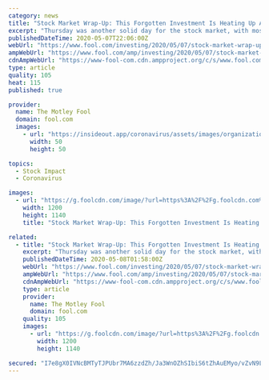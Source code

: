 ```yaml
---
category: news
title: "Stock Market Wrap-Up: This Forgotten Investment Is Heating Up Again"
excerpt: "Thursday was another solid day for the stock market, with most major market benchmarks posting decent gains. A host of earnings reports from some up-and-coming stars in the technology sector helped to bolster investor sentiment."
publishedDateTime: 2020-05-07T22:06:00Z
webUrl: "https://www.fool.com/investing/2020/05/07/stock-market-wrap-up-this-forgotten-investment-is.aspx"
ampWebUrl: "https://www.fool.com/amp/investing/2020/05/07/stock-market-wrap-up-this-forgotten-investment-is.aspx"
cdnAmpWebUrl: "https://www-fool-com.cdn.ampproject.org/c/s/www.fool.com/amp/investing/2020/05/07/stock-market-wrap-up-this-forgotten-investment-is.aspx"
type: article
quality: 105
heat: 115
published: true

provider:
  name: The Motley Fool
  domain: fool.com
  images:
    - url: "https://insideout.app/coronavirus/assets/images/organizations/fool.com-50x50.jpg"
      width: 50
      height: 50

topics:
  - Stock Impact
  - Coronavirus

images:
  - url: "https://g.foolcdn.com/image/?url=https%3A%2F%2Fg.foolcdn.com%2Feditorial%2Fimages%2F572709%2Fwall-street-gettyimages-488263377.jpg&w=1200&op=resize"
    width: 1200
    height: 1140
    title: "Stock Market Wrap-Up: This Forgotten Investment Is Heating Up Again"

related:
  - title: "Stock Market Wrap-Up: This Forgotten Investment Is Heating Up Again"
    excerpt: "Thursday was another solid day for the stock market, with most major market benchmarks posting decent gains. A host of earnings reports from some up-and-coming stars in the technology sector helped to bolster investor sentiment."
    publishedDateTime: 2020-05-08T01:58:00Z
    webUrl: "https://www.fool.com/investing/2020/05/07/stock-market-wrap-up-this-forgotten-investment-is.aspx?source=iedfolrf0000001"
    ampWebUrl: "https://www.fool.com/amp/investing/2020/05/07/stock-market-wrap-up-this-forgotten-investment-is.aspx"
    cdnAmpWebUrl: "https://www-fool-com.cdn.ampproject.org/c/s/www.fool.com/amp/investing/2020/05/07/stock-market-wrap-up-this-forgotten-investment-is.aspx"
    type: article
    provider:
      name: The Motley Fool
      domain: fool.com
    quality: 105
    images:
      - url: "https://g.foolcdn.com/image/?url=https%3A%2F%2Fg.foolcdn.com%2Feditorial%2Fimages%2F572709%2Fwall-street-gettyimages-488263377.jpg&w=1200&op=resize"
        width: 1200
        height: 1140

secured: "I7e8gX0IVNcBMTyTJPUbr7MA6zzdZh/Ja3WnOZhSIbiS6tZhAuEMyo/vZvN9L4gVugNzMwR+Fyw/ZC81nsivS9/sSfPfy5UxbSnBgFuqmTL6HkCAetSPVX8wk6/377kkjoFdpRKf6Q1f0UBQcKP8Zs3E3tiTkkBKnxGLCdGZE5+ks0zXhXC+tR/gYfbMuGz5+LQwGi6QGGJfXK8sEqW4PpEb0Xw7GA77vsC2EiF60nDgz+5OCB4/x0IaWMvTJ4sQZCk6cudylkDDDu1G4nxjK0sNdeaBEKp3KdwMklfNtN8XIs81cBkj7+g4Oha+JrK0Ubt0gnuzZVep57yZz7ge3n1TOUOthnkppZVFurD00t3/qtu+lbld9+MndSfvGjAOzn/zes0WmNyWpbyu5wGPH2yT54FyRGPUNhiS+cgHqwDi4L+JvIHfsvHXK7wkcA28qbyhfmKu3On8N/r4GFzOgsNunUiHDLyBKARoz4VplU4=;yLhjoU/zD1bN976iBcH5tg=="
---
```


